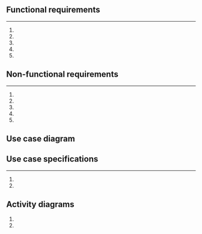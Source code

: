 ## Functional requirements ##
---
1.  
2.  
3.  
4.  
5.  

## Non-functional requirements ##
---
1.  
2.  
3.  
4.  
5.  

## Use case diagram ##

## Use case specifications ##
---
1.  
2.  

## Activity diagrams ##
1.  
2.
